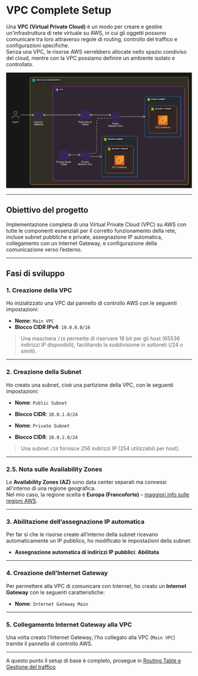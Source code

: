 # VPC Complete Setup

Una **VPC (Virtual Private Cloud)** è un modo per creare e gestire un'infrastruttura di rete virtuale su AWS, in cui gli oggetti possono comunicare tra loro attraverso regole di routing, controllo del traffico e configurazioni specifiche.  
Senza una VPC, le risorse AWS verrebbero allocate nello spazio condiviso del cloud, mentre con la VPC possiamo definire un ambiente isolato e controllato.

![VPC Diagram](diagramma-progetto.png)

---

## Obiettivo del progetto

Implementazione completa di una Virtual Private Cloud (VPC) su AWS con tutte le componenti essenziali per il corretto funzionamento della rete, incluse subnet pubbliche e private, assegnazione IP automatica, collegamento con un Internet Gateway, e configurazione della comunicazione verso l’esterno.

---

## Fasi di sviluppo

### 1. Creazione della VPC

Ho inizializzato una VPC dal pannello di controllo AWS con le seguenti impostazioni:

- **Nome**: `Main VPC`
- **Blocco CIDR IPv4**: `10.0.0.0/16`

> Una maschera `/16` permette di riservare 16 bit per gli host (65536 indirizzi IP disponibili), facilitando la suddivisione in sottoreti (/24 o simili).

---

### 2. Creazione della Subnet

Ho creato una subnet, cioè una partizione della VPC, con le seguenti impostazioni:

- **Nome**: `Public Subnet`
- **Blocco CIDR**: `10.0.1.0/24`

- **Nome**: `Private Subnet`
- **Blocco CIDR**: `10.0.2.0/24`

> Una subnet `/24` fornisce 256 indirizzi IP (254 utilizzabili per host).

---

### 2.5. Nota sulle Availability Zones

Le **Availability Zones (AZ)** sono data center separati ma connessi all'interno di una regione geografica.  
Nel mio caso, la regione scelta è **Europa (Francoforte)** – [maggiori info sulle regioni AWS](https://aws.amazon.com/it/about-aws/global-infrastructure/regions_az/).

---

### 3. Abilitazione dell’assegnazione IP automatica

Per far sì che le risorse create all’interno della subnet ricevano automaticamente un IP pubblico, ho modificato le impostazioni della subnet:

- **Assegnazione automatica di indirizzi IP pubblici**: **Abilitata**

---

### 4. Creazione dell’Internet Gateway

Per permettere alla VPC di comunicare con Internet, ho creato un **Internet Gateway** con le seguenti caratteristiche:

- **Nome**: `Internet Gateway Main`

---

### 5. Collegamento Internet Gateway alla VPC

Una volta creato l’Internet Gateway, l’ho collegato alla VPC (`Main VPC`) tramite il pannello di controllo AWS.

---

A questo punto il setup di base è completo, prosegue in [Routing Table e Gestione del traffico](PART1.md)

